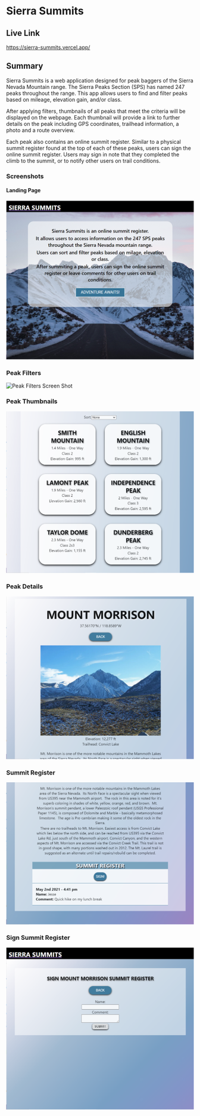 # Sierra Summits

## Live Link

https://sierra-summits.vercel.app/

## Summary

Sierra Summits is a web application designed for peak baggers of the Sierra Nevada Mountain range. The Sierra Peaks Section (SPS) has named 247 peaks throughout the range. This app allows users to find and filter peaks based on mileage, elevation gain, and/or class.

After applying filters, thumbnails of all peaks that meet the criteria will be displayed on the webpage. Each thumbnail will provide a link to further details on the peak including GPS coordinates, trailhead information, a photo and a route overview. 

Each peak also contains an online summit register. Similar to a physical summit register found at the top of each of these peaks, users can sign the online summit register. Users may sign in note that they completed the climb to the summit, or to notify other users on trail conditions.

### Screenshots

#### Landing Page

![Home Page Screen Shot](./src/images/landingPage_screenshot.png?raw=true "Home Page")


### Peak Filters

![Peak Filters Screen Shot](./src/images/peakFilters_screenshot.png?raw=true "Filter Peaks Page")

### Peak Thumbnails

![Peak Thumbnails Screen Shot](./src/images/thumbnails_screenshot.png?raw=true "Filtered Peak Thumbnails")

### Peak Details

![Peak Details Screen Shot](./src/images/peak_screenshot.png?raw=true "Peak Details Page")

### Summit Register

![Peak Details Screen Shot](./src/images/summitRegister_screenshot.png?raw=true "Peak Summit Register")

### Sign Summit Register

![Peak Details Screen Shot](./src/images/addComment_screenshot.png?raw=true "Peak Summit Register")

